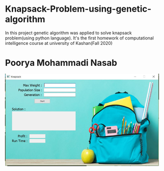 # Knapsack-Problem-using-genetic-algorithm
In this project genetic algorithm was applied to solve knapsack problem(using python language). It's the first homework of computational intelligence course at university of Kashan(Fall 2020)

# Poorya Mohammadi Nasab
![alt text](https://github.com/Pooryamn/Knapsack-Problem-using-genetic-algorithm/blob/master/img/screenShot.JPG)
